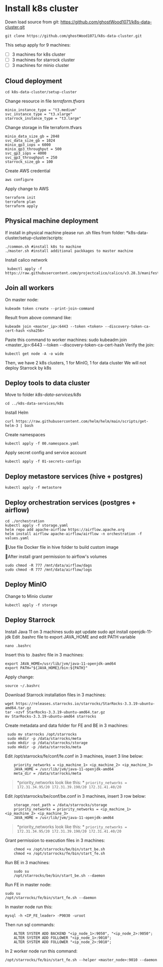 # Install k8s cluster
Down load source from git: https://github.com/ghostWood1071/k8s-data-cluster.git

    git clone https://github.com/ghostWood1071/k8s-data-cluster.git
 This setup apply for 9 machines:

 - [ ] 3 machines for k8s cluster  
 - [ ] 3 machines for starrock cluster  
 - [ ] 3 machines for minio cluster

## Cloud deployment

    cd k8s-data-cluster/setup-cluster
Change resource in file *terraform.tfvars*

    minio_instance_type = "t3.medium"  
    svc_instance_type = "t3.xlarge"  
    starrock_instance_type = "t3.large"
Change storage in file terraform.tfvars

    minio_data_size_gb = 2048  
    svc_data_size_gb = 1024  
    minio_gp3_iops = 6000  
    minio_gp3_throughput = 500  
    svc_gp3_iops = 4000  
    svc_gp3_throughput = 250  
    starrock_size_gb = 100

 Create AWS credential 

    aws configure
Apply change to AWS

    terraform init
    terraform plan
    terraform apply

## Physical machine deployment

If install in physical machine please run .sh files from folder: *k8s-data-cluster/setup-cluster/scripts:

    ./common.sh #install k8s to machine
    ./master.sh #install additional packkages to master machine
 Install calico network

     kubectl apply -f https://raw.githubusercontent.com/projectcalico/calico/v3.28.3/manifests/calico.yaml

## Join all workers
On master node: 

    kubeadm token create --print-join-command
Result from above command like:

    kubeadm join <master_ip>:6443 --token <token> --discovery-token-ca-cert-hash <sha256>
Paste this command to worker machines:
		sudo kubeadm join <master_ip>:6443 --token <token> --discovery-token-ca-cert-hash <sha256>
Verify the join:

    kubectl get node -A -o wide

Then, we have 2 k8s clusters, 1 for MinIO, 1 for data cluster
We will not deploy Starrock by k8s

## Deploy tools to data cluster
Move to folder *k8s-data-services/k8s*

    cd ../k8s-data-services/k8s
  Install Helm
  

    curl https://raw.githubusercontent.com/helm/helm/main/scripts/get-helm-3 | bash

Create namespaces

    kubectl apply -f 00.namespace.yaml
  
  Apply secret config and service account
  

    kubectl apply -f 01-secrets-configs
## Deploy metastore services (hive + postgres)

    kubectl apply -f metastore
## Deploy orchestration services (postgres + airflow)
    cd ./orchestration
    kubectl apply -f storage.yaml
    helm repo add apache-airflow https://airflow.apache.org
    helm install airflow apache-airflow/airflow -n orchestration -f values.yaml
 📌Use file Docker file in hive folder to build custom image
 
 📌After install grant permission to airflow's volumes
 

    sudo chmod -R 777 /mnt/data/airflow/dags
    sudo chmod -R 777 /mnt/data/airflow/logs

## Deploy MinIO
Change to Minio cluster

    kubectl apply -f storage
## Deploy Starrock
Install Java 11 on 3 machines
    sudo apt update
	sudo apt install openjdk-11-jdk
Edit .bashrc file to export JAVA_HOME and edit PATH variable

    nano .bashrc
Insert this to .bashrc file in 3 machines:

	export JAVA_HOME=/usr/lib/jvm/java-11-openjdk-amd64
	export PATH="${JAVA_HOME}/bin:${PATH}"
Apply change:
	

    source ~/.bashrc
Download Starrock installation files in 3 machines:

    wget https://releases.starrocks.io/starrocks/StarRocks-3.3.19-ubuntu-amd64.tar.gz
    tar -xzvf StarRocks-3.3.19-ubuntu-amd64.tar.gz
    mv StarRocks-3.3.19-ubuntu-amd64 starrocks
Create metadata and data folder for FE and BE in 3 machines:

     sudo mv starrocks /opt/starrocks  
     sudo mkdir -p /data/starrocks/meta
     sudo mkdir -p /data/starrocks/storage
     sudo mkdir -p /data/starrocks/meta
Edit /opt/starrocks/fe/conf/fe.conf in 3 machines, insert 3 line below:

	    priority_networks = <ip_machine_1> <ip_machine_2> <ip_machine_3>
	    JAVA_HOME = /usr/lib/jvm/java-11-openjdk-amd64
	    meta_dir = /data/starrocks/meta

> *priority_networks look like this:  * `priority_networks = 172.31.34.95/20 172.31.39.190/20 172.31.41.40/20`

Edit /opt/starrocks/be/conf/be.conf in 3 machines, insert 3 row below:

	    storage_root_path = /data/starrocks/storage
	    priority_networks = priority_networks = <ip_machine_1> <ip_machine_2> <ip_machine_3>
	    JAVA_HOME = /usr/lib/jvm/java-11-openjdk-amd64 

> *priority_networks look like this:  * `priority_networks = 172.31.34.95/20 172.31.39.190/20 172.31.41.40/20`

Grant permission to execution files in 3 machines:

	    chmod +x /opt/starrocks/be/bin/start_be.sh
	    chmod +x /opt/starrocks/fe/bin/start_fe.sh
Run BE in 3 machines:

	    sudo su
	    /opt/starrocks/be/bin/start_be.sh --daemon
Run FE in master node:

    sudo su
    /opt/starrocks/fe/bin/start_fe.sh --daemon
In master node run this:

    mysql -h <IP_FE_leader> -P9030 -uroot
Then run sql commands:

	    ALTER SYSTEM ADD BACKEND "<ip_node_1>:9050", "<ip_node_2>:9050";
	    ALTER SYSTEM ADD FOLLOWER "<ip_node_1>:9010";
	    ALTER SYSTEM ADD FOLLOWER "<ip_node_2>:9010";
	    
In 2 worker node run this command:

    /opt/starrocks/fe/bin/start_fe.sh --helper <master_node>:9010 --daemon

